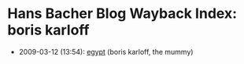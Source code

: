 # Hans Bacher Blog Wayback Index: boris karloff

* 2009-03-12 (13:54): [egypt](https://web.archive.org/web/https://one1more2time3.wordpress.com/2009/03/12/egypt/) (boris karloff, the mummy)
